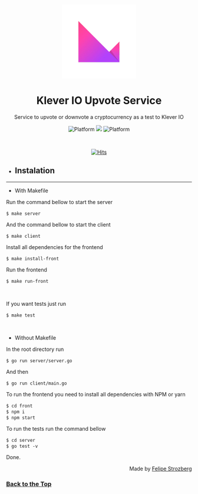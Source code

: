 <div markdown="1" align="center">

![](./front/src/assets/klever.png)

</div>

<div markdown="1" align="center">

# Klever IO Upvote Service

Service to upvote or downvote a cryptocurrency as a test to Klever IO

![Platform](https://img.shields.io/npm/l/react?label=GO&logo=go)
![](https://img.shields.io/npm/l/react?label=React&logo=react)
![Platform](https://img.shields.io/badge/Styling-Css-lightgreen.svg?style=flat)

<br>

[![Hits](https://hits.seeyoufarm.com/api/count/incr/badge.svg?url=https%3A%2F%2Fgithub.com%2FFelStroz%2Fklever-io-upvote-service&count_bg=%2379C83D&title_bg=%23888888&icon=go.svg&icon_color=%235355C9&title=Acessos&edge_flat=false)](https://github.com/FelStroz/klever-io-upvote-service)

</div>

- ## Instalation

---

- With Makefile

Run the command bellow to start the server
```shell
$ make server
```

And the command bellow to start the client
```shell
$ make client
```

Install all dependencies for the frontend
```shell
$ make install-front
```

Run the frontend
```shell
$ make run-front
```

<br>

If you want tests just run
```shell
$ make test
```

<br>

- Without Makefile

In the root directory run
```shell
$ go run server/server.go
```
And then
```shell
$ go run client/main.go 
```
To run the frontend you need to install all dependencies with NPM or yarn
```shell
$ cd front
$ npm i
$ npm start
```
To run the tests run the command bellow
```shell
$ cd server
$ go test -v 
```

Done.

<div markdown="1" align="end">

Made by [Felipe Strozberg](https://github.com/FelStroz)

</div>

### [Back to the Top](#klever-io-upvote-service)